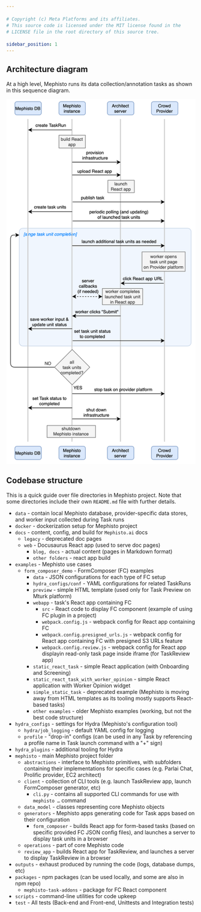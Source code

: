 ```yaml
---

# Copyright (c) Meta Platforms and its affiliates.
# This source code is licensed under the MIT license found in the
# LICENSE file in the root directory of this source tree.

sidebar_position: 1
---
```


## Architecture diagram

At a high level, Mephisto runs its data collection/annotation tasks as shown in this sequence diagram.

![task_run_sequence_diagram.png](./images/task_run_sequence_diagram.png)


## Codebase structure

This is a quick guide over file directories in Mephisto project. Note that some directories include their own `README.md` file with further details.

- `data` - contain local Mephisto database, provider-specific data stores, and worker input collected during Task runs
- `docker` - dockerization setup for Mephisto project
- `docs` - content, config, and build for `Mephisto.ai` docs
    - `legacy` - deprecated doc pages
    - `web` - Docusaurus React app (used to serve doc pages)
        - `blog, docs` - actual content (pages in Markdown format)
        - `other folders` - react app build
- `examples` - Mephisto use cases
    - `form_composer_demo` - FormComposer (FC) examples
        - `data` - JSON configurations for each type of FC setup
        - `hydra_configs/conf` - YAML configurations for related TaskRuns
        - `preview` - simple HTML template (used only for Task Preview on Mturk platform)
        - `webapp` - task's React app containing FC
            - `src` - React code to display FC component (example of using FC plugin in a project)
            - `webpack.config.js` - webpack config for React app containing FC
            - `webpack.config.presigned_urls.js` - webpack config for React app containing FC with presigned S3 URLs feature
            - `webpack.config.review.js` - webpack config for React app displayin read-only task page inside iframe (for TaskReview app)
      - `static_react_task` - simple React application (with Onboarding and Screening)
      - `static_react_task_with_worker_opinion` - simple React application with Worker Opinion widget
      - `simple_static_task` - deprecated example (Mephisto is moving away from HTML templates as its tooling mostly supports React-based tasks)
      - `other examples` - older Mephisto examples (working, but not the best code structure)
- `hydra_configs` - settings for Hydra (Mephisto's configuration tool)
    - `hydra/job_logging` - default YAML config for logging
    - `profile` - "drop-in" configs (can be used in any Task by referencing a profile name in Task launch command with a "+" sign)
- `hydra_plugins` - additional tooling for Hydra
- `mephisto` - main Mephisto project folder
    - `abstractions` - interface to Mephisto primitives, with subfolders containing their implementations for specific cases (e.g. Parlai Chat, Prolific provider, EC2 architect)
    - `client` - collection of CLI tools (e.g. launch TaskReview app, launch FormComposer generator, etc)
        - `cli.py` - contains all supported CLI commands for use with `mephisto …` command
    - `data_model` - classes representing core Mephisto objects
    - `generators` - Mephisto apps generating code for Task apps based on their configuration
        - `form_composer` - builds React app for form-based tasks (based on specific provided FC JSON config files), and launches a server to display task units in a browser
    - `operations` - part of core Mephisto code
    - `review_app` - builds React app for TaskReview, and launches a server to display TaskReview in a browser
- `outputs` - exhaust produced by running the code (logs, database dumps, etc)
- `packages` - npm packages (can be used locally, and some are also in npm repo)
    - `mephisto-task-addons` - package for FC React component
- `scripts` - command-line utilities for code upkeep
- `test` - All tests (Back-end and Front-end, Unittests and Integration tests)
